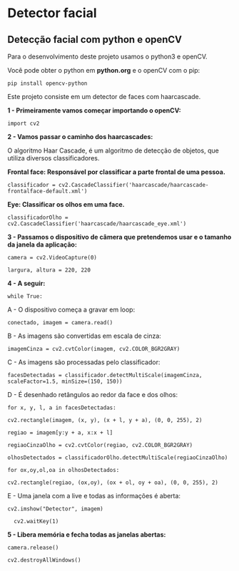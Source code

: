 # Detector facial
## Detecção facial com python e openCV

Para o desenvolvimento deste projeto usamos o python3 e openCV.

Você pode obter o python em **python.org** e o openCV com o pip:

`
pip install opencv-python
`

Este projeto consiste em um detector de faces com haarcascade.

**1 - Primeiramente vamos começar importando o openCV:**

`
import cv2
`

**2 - Vamos passar o caminho dos haarcascades:**

O algoritmo Haar Cascade, é um algoritmo de detecção de objetos, que utiliza diversos classificadores.

**Frontal face: Responsável por classificar a parte frontal de uma pessoa.**

`
classificador = cv2.CascadeClassifier('haarcascade/haarcascade-frontalface-default.xml')
`

**Eye: Classificar os olhos em uma face.**

`
classificadorOlho = cv2.CascadeClassifier('haarcascade/haarcascade_eye.xml')
`

**3 - Passamos o dispositivo de câmera que pretendemos usar e o tamanho da janela da aplicação:**

`
camera = cv2.VideoCapture(0)
`

`
largura, altura = 220, 220
`

**4 - A seguir:**

`
  while True:
`

  A - O dispositivo começa a gravar em loop:
  
  `
      conectado, imagem = camera.read()
  `
  
  B - As imagens são convertidas em escala de cinza:
  
  `
      imagemCinza = cv2.cvtColor(imagem, cv2.COLOR_BGR2GRAY)
  `
  
  C - As imagens são processadas pelo classificador:
  
  `
      facesDetectadas = classificador.detectMultiScale(imagemCinza, scaleFactor=1.5, minSize=(150, 150))
  `
 
  D - É desenhado retângulos ao redor da face e dos olhos:
  
  `
      for x, y, l, a in facesDetectadas:
  `
  
  `
        cv2.rectangle(imagem, (x, y), (x + l, y + a), (0, 0, 255), 2)
  `
  
  `
        regiao = imagem[y:y + a, x:x + l]
  `
  
  `
        regiaoCinzaOlho = cv2.cvtColor(regiao, cv2.COLOR_BGR2GRAY)
  `
  
  `
        olhosDetectados = classificadorOlho.detectMultiScale(regiaoCinzaOlho)
  `

  `
        for ox,oy,ol,oa in olhosDetectados:
  `
  
  `
            cv2.rectangle(regiao, (ox,oy), (ox + ol, oy + oa), (0, 0, 255), 2)
  `
  
  E - Uma janela com a live e todas as informações é aberta:
 
  `
    cv2.imshow("Detector", imagem)
  `
  
  `  
    cv2.waitKey(1)
  `
  
**5 - Libera memória e fecha todas as janelas abertas:**
 
`
camera.release()
`

`
cv2.destroyAllWindows()
`
